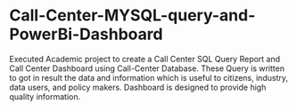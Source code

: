 # Call-Center-MYSQL-query-and-PowerBi-Dashboard
Executed Academic project to create a Call Center SQL Query Report and Call Center Dashboard using Call-Center Database. These Query is written to got in result the data and information which is useful to citizens, industry, data users, and policy makers. Dashboard is designed to provide high quality information.

